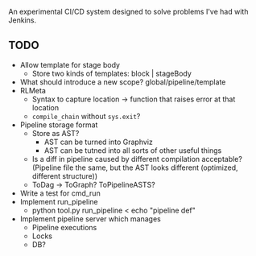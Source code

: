 An experimental CI/CD system designed to solve problems I've had with Jenkins.

## TODO

* Allow template for stage body
    * Store two kinds of templates: block | stageBody
* What should introduce a new scope? global/pipeline/template
* RLMeta
    * Syntax to capture location -> function that raises error at that location
    * `compile_chain` without `sys.exit`?
* Pipeline storage format
    * Store as AST?
        * AST can be turned into Graphviz
        * AST can be tutned into all sorts of other useful things
    * Is a diff in pipeline caused by different compilation acceptable?
      (Pipeline file the same, but the AST looks different (optimized,
      different structure))
    * ToDag -> ToGraph? ToPipelineASTS?
* Write a test for cmd_run
* Implement run_pipeline
    * python tool.py run_pipeline < echo "pipeline def"
* Implement pipeline server which manages
    * Pipeline executions
    * Locks
    * DB?
